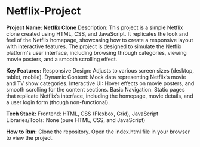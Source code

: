 # Netflix-Project

**Project Name: Netflix Clone**
Description: This project is a simple Netflix clone created using HTML, CSS, and JavaScript. It replicates the look and feel of the Netflix homepage, showcasing how to create a responsive layout with interactive features. The project is designed to simulate the Netflix platform's user interface, including browsing through categories, viewing movie posters, and a smooth scrolling effect.

**Key Features:**
Responsive Design: Adjusts to various screen sizes (desktop, tablet, mobile).
Dynamic Content: Mock data representing Netflix’s movie and TV show categories.
Interactive UI: Hover effects on movie posters, and smooth scrolling for the content sections.
Basic Navigation: Static pages that replicate Netflix’s interface, including the homepage, movie details, and a user login form (though non-functional).

**Tech Stack:**
Frontend: HTML, CSS (Flexbox, Grid), JavaScript
Libraries/Tools: None (pure HTML, CSS, and JavaScript)

**How to Run:**
Clone the repository.
Open the index.html file in your browser to view the project.
